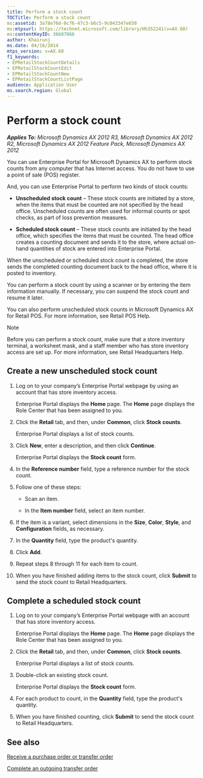 ```yaml
---
title: Perform a stock count
TOCTitle: Perform a stock count
ms:assetid: 3a78e76d-0c76-47c3-b6c5-9c043347e650
ms:mtpsurl: https://technet.microsoft.com/library/Hh352241(v=AX.60)
ms:contentKeyID: 36687866
author: Khairunj
ms.date: 04/18/2014
mtps_version: v=AX.60
f1_keywords:
- EPRetailStockCountDetails
- EPRetailStockCountEdit
- EPRetailStockCountNew
- EPRetailStockCountListPage
audience: Application User
ms.search.region: Global
---
```


# Perform a stock count 


_**Applies To:** Microsoft Dynamics AX 2012 R3, Microsoft Dynamics AX 2012 R2, Microsoft Dynamics AX 2012 Feature Pack, Microsoft Dynamics AX 2012_

You can use Enterprise Portal for Microsoft Dynamics AX to perform stock counts from any computer that has Internet access. You do not have to use a point of sale (POS) register.

And, you can use Enterprise Portal to perform two kinds of stock counts:

  - **Unscheduled stock count** – These stock counts are initiated by a store, when the items that must be counted are not specified by the head office. Unscheduled counts are often used for informal counts or spot checks, as part of loss prevention measures.

  - **Scheduled stock count** – These stock counts are initiated by the head office, which specifies the items that must be counted. The head office creates a counting document and sends it to the store, where actual on-hand quantities of stock are entered into Enterprise Portal.

When the unscheduled or scheduled stock count is completed, the store sends the completed counting document back to the head office, where it is posted to inventory.

You can perform a stock count by using a scanner or by entering the item information manually. If necessary, you can suspend the stock count and resume it later.

You can also perform unscheduled stock counts in Microsoft Dynamics AX for Retail POS. For more information, see Retail POS Help.


> [!NOTE]
> <P>Before you can perform a stock count, make sure that a store inventory terminal, a worksheet mask, and a staff member who has store inventory access are set up. For more information, see Retail Headquarters Help.</P>



## Create a new unscheduled stock count

1.  Log on to your company’s Enterprise Portal webpage by using an account that has store inventory access.
    
    Enterprise Portal displays the **Home** page. The **Home** page displays the Role Center that has been assigned to you.

2.  Click the **Retail** tab, and then, under **Common**, click **Stock counts**.
    
    Enterprise Portal displays a list of stock counts.

3.  Click **New**, enter a description, and then click **Continue**.
    
    Enterprise Portal displays the **Stock count** form.

4.  In the **Reference number** field, type a reference number for the stock count.

5.  Follow one of these steps:
    
      - Scan an item.
    
      - In the **Item number** field, select an item number.

6.  If the item is a variant, select dimensions in the **Size**, **Color**, **Style**, and **Configuration** fields, as necessary.

7.  In the **Quantity** field, type the product's quantity.

8.  Click **Add**.

9.  Repeat steps 8 through 11 for each item to count.

10. When you have finished adding items to the stock count, click **Submit** to send the stock count to Retail Headquarters.

## Complete a scheduled stock count

1.  Log on to your company’s Enterprise Portal webpage with an account that has store inventory access.
    
    Enterprise Portal displays the **Home** page. The **Home** page displays the Role Center that has been assigned to you.

2.  Click the **Retail** tab, and then, under **Common**, click **Stock counts**.
    
    Enterprise Portal displays a list of stock counts.

3.  Double-click an existing stock count.
    
    Enterprise Portal displays the **Stock count** form.

4.  For each product to count, in the **Quantity** field, type the product's quantity.

5.  When you have finished counting, click **Submit** to send the stock count to Retail Headquarters.

## See also

[Receive a purchase order or transfer order](receive-a-purchase-order-or-transfer-order.md)

[Complete an outgoing transfer order](complete-an-outgoing-transfer-order.md)

  


